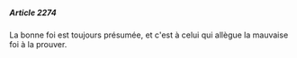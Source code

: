 ##### Article 2274

La bonne foi est toujours présumée, et c'est à celui qui allègue la mauvaise foi à la prouver.


